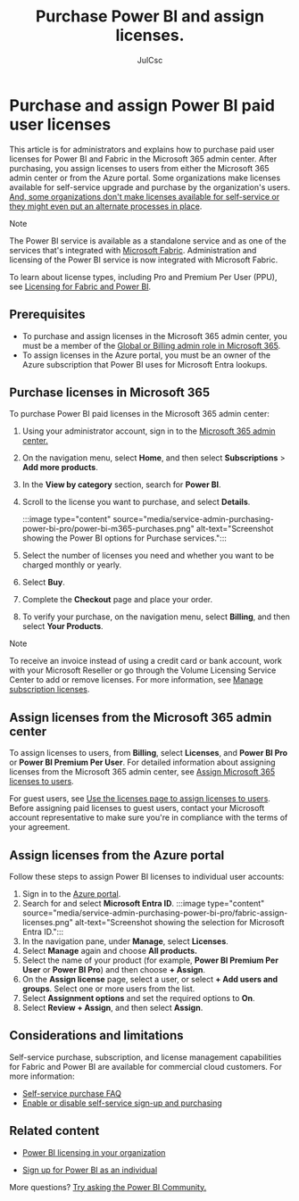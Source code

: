 ﻿---
title: Purchase Power BI and assign licenses.
description: Learn how to purchase Power BI and assign user licenses to users so they can access content and collaborate with others in the Power BI service.
author: JulCsc
ms.author: juliacawthra
ms.reviewer: ''
ms.service: powerbi
ms.subservice: powerbi-admin
ms.topic: how-to
ms.date: 11/12/2024
ms.custom: licensing support
LocalizationGroup: Administration
#customer intent: As am admin, I need to know how to acquire and assign Power BI Pro licenses to users in my organization. 
---

# Purchase and assign Power BI paid user licenses

This article is for administrators and explains how to purchase paid user licenses for Power BI and Fabric in the Microsoft 365 admin center. After purchasing, you assign licenses to users from either the Microsoft 365 admin center or from the Azure portal. Some organizations make licenses available for self-service upgrade and purchase by the organization's users. [And, some organizations don't make licenses available for self-service or they might even put an alternate processes in place](./service-admin-disable-self-service.md). 

> [!NOTE]
>The Power BI service is available as a standalone service and as one of the services that's integrated with [Microsoft Fabric](/fabric/get-started/microsoft-fabric-overview). Administration and licensing of the Power BI service is now integrated with Microsoft Fabric.

To learn about license types, including Pro and Premium Per User (PPU), see [Licensing for Fabric and Power BI](/power-bi/fundamentals/service-features-license-type).

## Prerequisites

- To purchase and assign licenses in the Microsoft 365 admin center, you must be a member of the [Global or Billing admin role in Microsoft 365](https://support.office.com/article/about-office-365-admin-roles-da585eea-f576-4f55-a1e0-87090b6aaa9d).
- To assign licenses in the Azure portal, you must be an owner of the Azure subscription that Power BI uses for Microsoft Entra lookups.

## Purchase licenses in Microsoft 365

To purchase Power BI paid licenses in the Microsoft 365 admin center:

1. Using your administrator account, sign in to the [Microsoft 365 admin center.](https://admin.microsoft.com)
1. On the navigation menu, select **Home**, and then select **Subscriptions** > **Add more products**.
1. In the **View by category** section, search for **Power BI**.
1. Scroll to the license you want to purchase, and select **Details**.

    :::image type="content" source="media/service-admin-purchasing-power-bi-pro/power-bi-m365-purchases.png" alt-text="Screenshot showing the Power BI options for Purchase services.":::

1. Select the number of licenses you need and whether you want to be charged monthly or yearly.
1. Select **Buy**.
1. Complete the **Checkout** page and place your order.
1. To verify your purchase, on the navigation menu, select **Billing**, and then select **Your Products**.

> [!NOTE]
> To receive an invoice instead of using a credit card or bank account, work with your Microsoft Reseller or go through the Volume Licensing Service Center to add or remove licenses. For more information, see [Manage subscription licenses](/microsoft-365/commerce/licenses/buy-licenses).

## Assign licenses from the Microsoft 365 admin center

To assign licenses to users, from **Billing**, select **Licenses**, and **Power BI Pro** or **Power BI Premium Per User**. For detailed information about assigning licenses from the Microsoft 365 admin center, see [Assign Microsoft 365 licenses to users](/microsoft-365/admin/manage/assign-licenses-to-users).

For guest users, see [Use the licenses page to assign licenses to users](/microsoft-365/admin/manage/assign-licenses-to-users#assign-licenses-by-using-the-licenses-page). Before assigning paid licenses to guest users, contact your Microsoft account representative to make sure you're in compliance with the terms of your agreement.

## Assign licenses from the Azure portal

Follow these steps to assign Power BI licenses to individual user accounts:

1. Sign in to the [Azure portal](https://portal.azure.com/).
1. Search for and select **Microsoft Entra ID**.
   :::image type="content" source="media/service-admin-purchasing-power-bi-pro/fabric-assign-licenses.png" alt-text="Screenshot showing the selection for Microsoft Entra ID.":::
1. In the navigation pane, under **Manage**, select **Licenses**. 
1. Select **Manage** again and choose **All products.**
1. Select the name of your product (for example, **Power BI Premium Per User** or **Power BI Pro**) and then choose **+ Assign**.
1. On the **Assign license** page, select a user, or select **+ Add users and groups**. Select one or more users from the list. 
1. Select **Assignment options** and set the required options to **On**.
1. Select **Review + Assign**, and then select **Assign**.

## Considerations and limitations

Self-service purchase, subscription, and license management capabilities for Fabric and Power BI are available for commercial cloud customers. For more information:

- [Self-service purchase FAQ](/microsoft-365/commerce/subscriptions/self-service-purchase-faq)  
- [Enable or disable self-service sign-up and purchasing](./service-admin-disable-self-service.md)

## Related content

- [Power BI licensing in your organization](service-admin-licensing-organization.md)

- [Sign up for Power BI as an individual](/power-bi/fundamentals/service-self-service-signup-for-power-bi)

More questions? [Try asking the Power BI Community.](https://community.powerbi.com/)

